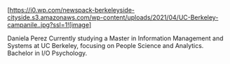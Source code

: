 [https://i0.wp.com/newspack-berkeleyside-cityside.s3.amazonaws.com/wp-content/uploads/2021/04/UC-Berkeley-campanile..jpg?ssl=1![image]

Daniela Perez
Currently studying a Master in Information Management and Systems at UC Berkeley, focusing on People Science and Analytics.
Bachelor in I/O Psychology.


